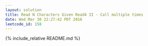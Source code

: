 ```yaml
---
layout: solution
title: Read N Characters Given Read4 II - Call multiple times
date: Wed Mar 30 22:27:42 PDT 2016
leetcode_id: 158
---
```

{% include_relative README.md %}
